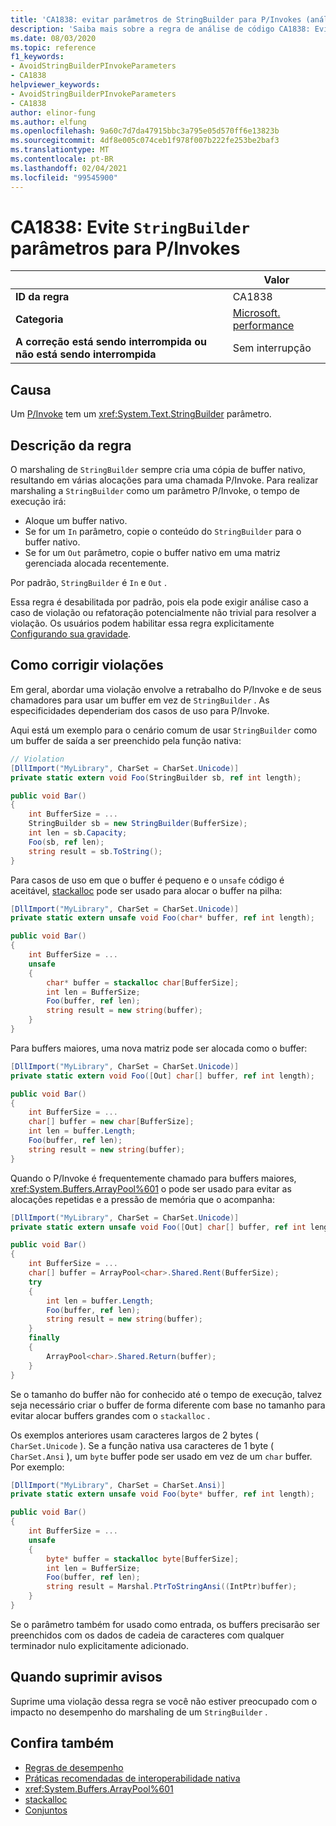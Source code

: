 ```yaml
---
title: 'CA1838: evitar parâmetros de StringBuilder para P/Invokes (análise de código)'
description: 'Saiba mais sobre a regra de análise de código CA1838: Evite parâmetros de StringBuilder para P/Invokes'
ms.date: 08/03/2020
ms.topic: reference
f1_keywords:
- AvoidStringBuilderPInvokeParameters
- CA1838
helpviewer_keywords:
- AvoidStringBuilderPInvokeParameters
- CA1838
author: elinor-fung
ms.author: elfung
ms.openlocfilehash: 9a60c7d7da47915bbc3a795e05d570ff6e13823b
ms.sourcegitcommit: 4df8e005c074ceb1f978f007b222fe253be2baf3
ms.translationtype: MT
ms.contentlocale: pt-BR
ms.lasthandoff: 02/04/2021
ms.locfileid: "99545900"
---
```

# <a name="ca1838-avoid-stringbuilder-parameters-for-pinvokes"></a>CA1838: Evite `StringBuilder` parâmetros para P/Invokes

| | Valor |
|-|-|
| **ID da regra** |CA1838|
| **Categoria** |[Microsoft. performance](performance-warnings.md)|
| **A correção está sendo interrompida ou não está sendo interrompida** |Sem interrupção|

## <a name="cause"></a>Causa

Um [P/Invoke](../../../standard/native-interop/pinvoke.md) tem um <xref:System.Text.StringBuilder> parâmetro.

## <a name="rule-description"></a>Descrição da regra

O marshaling de `StringBuilder` sempre cria uma cópia de buffer nativo, resultando em várias alocações para uma chamada P/Invoke. Para realizar marshaling a `StringBuilder` como um parâmetro P/Invoke, o tempo de execução irá:

- Aloque um buffer nativo.
- Se for um `In` parâmetro, copie o conteúdo do `StringBuilder` para o buffer nativo.
- Se for um `Out` parâmetro, copie o buffer nativo em uma matriz gerenciada alocada recentemente.

Por padrão, `StringBuilder` é `In` e `Out` .

Essa regra é desabilitada por padrão, pois ela pode exigir análise caso a caso de violação ou refatoração potencialmente não trivial para resolver a violação. Os usuários podem habilitar essa regra explicitamente [Configurando sua gravidade](../configuration-options.md#severity-level).

## <a name="how-to-fix-violations"></a>Como corrigir violações

Em geral, abordar uma violação envolve a retrabalho do P/Invoke e de seus chamadores para usar um buffer em vez de `StringBuilder` . As especificidades dependeriam dos casos de uso para P/Invoke.

Aqui está um exemplo para o cenário comum de usar `StringBuilder` como um buffer de saída a ser preenchido pela função nativa:

```csharp
// Violation
[DllImport("MyLibrary", CharSet = CharSet.Unicode)]
private static extern void Foo(StringBuilder sb, ref int length);

public void Bar()
{
    int BufferSize = ...
    StringBuilder sb = new StringBuilder(BufferSize);
    int len = sb.Capacity;
    Foo(sb, ref len);
    string result = sb.ToString();
}
```

Para casos de uso em que o buffer é pequeno e o `unsafe` código é aceitável, [stackalloc](../../../csharp/language-reference/operators/stackalloc.md) pode ser usado para alocar o buffer na pilha:

```csharp
[DllImport("MyLibrary", CharSet = CharSet.Unicode)]
private static extern unsafe void Foo(char* buffer, ref int length);

public void Bar()
{
    int BufferSize = ...
    unsafe
    {
        char* buffer = stackalloc char[BufferSize];
        int len = BufferSize;
        Foo(buffer, ref len);
        string result = new string(buffer);
    }
}
```

Para buffers maiores, uma nova matriz pode ser alocada como o buffer:

```csharp
[DllImport("MyLibrary", CharSet = CharSet.Unicode)]
private static extern void Foo([Out] char[] buffer, ref int length);

public void Bar()
{
    int BufferSize = ...
    char[] buffer = new char[BufferSize];
    int len = buffer.Length;
    Foo(buffer, ref len);
    string result = new string(buffer);
}
```

Quando o P/Invoke é frequentemente chamado para buffers maiores, <xref:System.Buffers.ArrayPool%601> o pode ser usado para evitar as alocações repetidas e a pressão de memória que o acompanha:

```csharp
[DllImport("MyLibrary", CharSet = CharSet.Unicode)]
private static extern unsafe void Foo([Out] char[] buffer, ref int length);

public void Bar()
{
    int BufferSize = ...
    char[] buffer = ArrayPool<char>.Shared.Rent(BufferSize);
    try
    {
        int len = buffer.Length;
        Foo(buffer, ref len);
        string result = new string(buffer);
    }
    finally
    {
        ArrayPool<char>.Shared.Return(buffer);
    }
}
```

Se o tamanho do buffer não for conhecido até o tempo de execução, talvez seja necessário criar o buffer de forma diferente com base no tamanho para evitar alocar buffers grandes com o `stackalloc` .

Os exemplos anteriores usam caracteres largos de 2 bytes ( `CharSet.Unicode` ). Se a função nativa usa caracteres de 1 byte ( `CharSet.Ansi` ), um `byte` buffer pode ser usado em vez de um `char` buffer. Por exemplo:

```csharp
[DllImport("MyLibrary", CharSet = CharSet.Ansi)]
private static extern unsafe void Foo(byte* buffer, ref int length);

public void Bar()
{
    int BufferSize = ...
    unsafe
    {
        byte* buffer = stackalloc byte[BufferSize];
        int len = BufferSize;
        Foo(buffer, ref len);
        string result = Marshal.PtrToStringAnsi((IntPtr)buffer);
    }
}
```

Se o parâmetro também for usado como entrada, os buffers precisarão ser preenchidos com os dados de cadeia de caracteres com qualquer terminador nulo explicitamente adicionado.

## <a name="when-to-suppress-warnings"></a>Quando suprimir avisos

Suprime uma violação dessa regra se você não estiver preocupado com o impacto no desempenho do marshaling de um `StringBuilder` .

## <a name="see-also"></a>Confira também

- [Regras de desempenho](performance-warnings.md)
- [Práticas recomendadas de interoperabilidade nativa](../../../standard/native-interop/best-practices.md)
- <xref:System.Buffers.ArrayPool%601>
- [stackalloc](../../../csharp/language-reference/operators/stackalloc.md)
- [Conjuntos](../../../standard/native-interop/charset.md)
